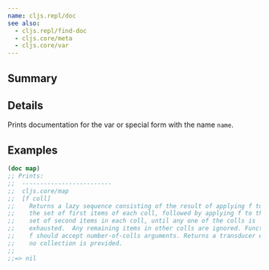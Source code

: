 ```yaml
---
name: cljs.repl/doc
see also:
  - cljs.repl/find-doc
  - cljs.core/meta
  - cljs.core/var
---
```


## Summary

## Details

Prints documentation for the var or special form with the name `name`.

## Examples

```clj
(doc map)
;; Prints:
;;  -------------------------
;;  cljs.core/map
;;  [f coll]
;;    Returns a lazy sequence consisting of the result of applying f to
;;    the set of first items of each coll, followed by applying f to the
;;    set of second items in each coll, until any one of the colls is
;;    exhausted.  Any remaining items in other colls are ignored. Function
;;    f should accept number-of-colls arguments. Returns a transducer when
;;    no collection is provided.
;;
;;=> nil
```
